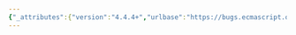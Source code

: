```yaml
---
{"_attributes":{"version":"4.4.4+","urlbase":"https://bugs.ecmascript.org/","maintainer":"dherman@mozilla.com"},"bug":{"bug_id":3226,"creation_ts":"2014-09-16 00:22:00 -0700","short_desc":"8.1.*: HomeObject: Empty -> undefined?","delta_ts":"2014-10-14 15:17:46 -0700","product":"Draft for 6th Edition","component":"editorial issue","version":"Rev 27: August 24, 2014 Draft","rep_platform":"All","op_sys":"All","bug_status":"RESOLVED","resolution":"FIXED","priority":"Normal","bug_severity":"normal","everconfirmed":true,"reporter":{"uid":"jmdyck","name":"Michael Dyck"},"assigned_to":{"uid":"allen","name":"Allen Wirfs-Brock"},"long_desc":[{"commentid":10192,"comment_count":0,"who":{"uid":"jmdyck","name":"Michael Dyck"},"bug_when":"2014-09-16 00:22:03 -0700","thetext":"It appears that a Function Environment Record's HomeObject is either an Object or the ad hoc value 'Empty'. However:\n\n(1) 8.1.1.3 / para 2 says that the default value for HomeObject is *undefined*.\n\n(2) There doesn't seem to be a particular need to introduce the value 'Empty'.\n\n(3) Given the precedent of Undefined/undefined and Null/null, there's a temptation to think that 'Empty' is the name of the type whose only value is 'empty'.\n\nSo I suggest changing occurrences of 'Empty' to *undefined* in:\n  8.1.1.3 / Table 17\n  8.1.1.3.2 / step 1\n  8.1.1.3.4 / step 2\n  8.1.2.4 / step 6.a\n\n(And if not, I think you have to at least fix point 1.)"},{"commentid":10221,"comment_count":1,"who":{"uid":"allen","name":"Allen Wirfs-Brock"},"bug_when":"2014-09-21 10:34:19 -0700","thetext":"fixed in rev28 editor's draft\n\nchanged to use undefined"},{"commentid":10397,"comment_count":2,"who":{"uid":"allen","name":"Allen Wirfs-Brock"},"bug_when":"2014-10-14 15:17:46 -0700","thetext":"fixed in rev28"}]}}
---
```

